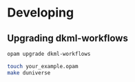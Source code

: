 # Developing

## Upgrading dkml-workflows

```bash
opam upgrade dkml-workflows

touch your_example.opam
make duniverse
```
